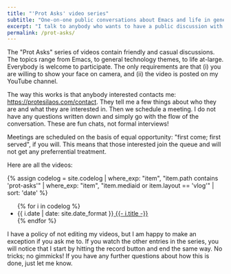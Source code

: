 ```yaml
---
title: "'Prot Asks' video series"
subtitle: "One-on-one public conversations about Emacs and life in general"
excerpt: "I talk to anybody who wants to have a public discussion with me. Topics cover Emacs and practically everything else."
permalink: /prot-asks/
---
```


The "Prot Asks" series of videos contain friendly and casual
discussions. The topics range from Emacs, to general technology
themes, to life at-large. Everybody is welcome to participate. The
only requirements are that (i) you are willing to show your face on
camera, and (ii) the video is posted on my YouTube channel.

The way this works is that anybody interested contacts me:
<https://protesilaos.com/contact>. They tell me a few things about who
they are and what they are interested in. Then we schedule a meeting.
I do not have any questions written down and simply go with the flow
of the conversation. These are fun chats, not formal interviews!

Meetings are scheduled on the basis of equal opportunity: "first come;
first served", if you will. This means that those interested join the
queue and will not get any preferrential treatment.

Here are all the videos:

{% assign codelog = site.codelog | where_exp: "item", "item.path contains 'prot-asks'" | where_exp: "item", "item.mediaid or item.layout == 'vlog'" | sort: 'date' %}
<ul>
  {% for i in codelog %}
  <li>
    <time class="index-blog-post-timestamp">{{ i.date | date: site.date_format }}</time><a class="index-blog-post-link" href="{{ i.url | relative_url }}"> {{- i.title -}} </a>
  </li>
  {% endfor %}
</ul>

I have a policy of not editing my videos, but I am happy to make an
exception if you ask me to. If you watch the other entries in the
series, you will notice that I start by hitting the record button and
end the same way. No tricks; no gimmicks! If you have any further
questions about how this is done, just let me know.
